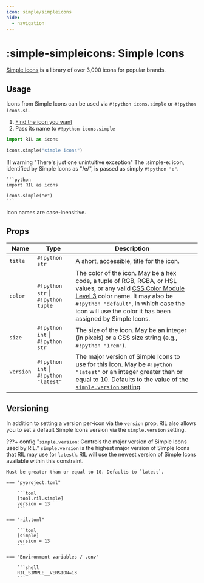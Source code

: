 ```yaml
---
icon: simple/simpleicons
hide:
  - navigation
---
```


# :simple-simpleicons: Simple Icons

[Simple Icons](https://simpleicons.org) is a library of over 3,000 icons for popular brands.

## Usage

Icons from Simple Icons can be used via `#!python icons.simple` or `#!python icons.si`.

1. [Find the icon you want](https://simpleicons.org)
2. Pass its name to `#!python icons.simple`

```python
import RIL as icons

icons.simple("simple icons")
```

!!! warning "There's just one unintuitive exception"
    The :simple-e: icon, identified by Simple Icons as "/e/", is passed as simply `#!python "e"`. 

    ```python
    import RIL as icons

    icons.simple("e")
    ```

Icon names are case-inensitive.

## Props

| **Name** | **Type**                             | **Description**                                                                                                                                                                                                                                                                                       |                                                                                                                                                                                                                                                                                            |
|---------|--------------------------------------|-------------------------------------------------------------------------------------------------------------------------------------------------------------------------------------------------------------------------------------------------------------------------------------------------------|--------------------------------------------------------------------------------------------------------------------------------------------------------------------------------------------------------------------------------------------------------------------------------------------|
| `title` | `#!python str`                       | A short, accessible, title for the icon.                                                                                                                                                                                                                                                              |                                                                                                                                                                                                                                                                                            |
| `color` | `#!python str` \| `#!python tuple`   | The color of the icon. May be a hex code, a tuple of RGB, RGBA, or HSL values, or any valid [CSS Color Module Level 3](https://www.w3.org/TR/css-color-3/#svg-color) color name. It may also be `#!python "default"`, in which case the icon will use the color it has been assigned by Simple Icons. |                                                                                                                                                                                                                                                                                            |
| `size` | `#!python int` \| `#!python str`     | The size of the icon. May be an integer (in pixels) or a CSS size string (e.g., `#!python "1rem"`).                                                                                                                                                                                                   |                                                                                                                                                                                                                                                                                            |
| `version` | `#!python int` \| `#!python "latest"` | The major version of Simple Icons to use for this icon. May be `#!python "latest"` or an integer greater than or equal to 10. Defaults to the value of the [`simple.version` setting](#versioning).                                                                                                     |   |

## Versioning

In addition to setting a version per-icon via the `version` prop, RIL also allows you to set a default Simple Icons
version via the `simple.version` setting.

???+ config "`simple.version`: Controls the major version of Simple Icons used by RIL."
    `simple.version` is the highest major version of Simple Icons that RIL may use (or `latest`). RIL
    will use the newest version of Simple Icons available within this constraint.

    Must be greater than or equal to 10. Defaults to `latest`.

    === "pyproject.toml"

        ```toml
        [tool.ril.simple]
        version = 13
        ```

    === "ril.toml"

        ```toml
        [simple]
        version = 13
        ```

    === "Environment variables / .env"

        ```shell
        RIL_SIMPLE__VERSION=13
        ```
